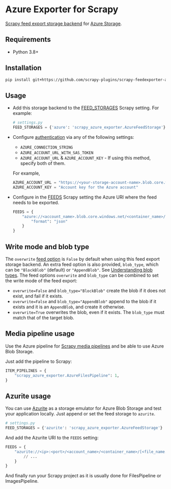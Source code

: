 # Azure Exporter for Scrapy
[Scrapy feed export storage backend](https://doc.scrapy.org/en/latest/topics/feed-exports.html#storage-backends) for [Azure Storage](https://docs.microsoft.com/en-us/azure/storage/).

## Requirements
-  Python 3.8+

## Installation
```bash
pip install git+https://github.com/scrapy-plugins/scrapy-feedexporter-azure-storage
```
## Usage
* Add this storage backend to the [FEED_STORAGES](https://docs.scrapy.org/en/latest/topics/feed-exports.html#std-setting-FEED_STORAGES) Scrapy setting. For example:
    ```python
    # settings.py
    FEED_STORAGES = {'azure': 'scrapy_azure_exporter.AzureFeedStorage'}
    ```
* Configure [authentication](https://docs.microsoft.com/en-us/python/api/overview/azure/storage-blob-readme?view=azure-python) via any of the following settings:
  - `AZURE_CONNECTION_STRING` 
  - `AZURE_ACCOUNT_URL_WITH_SAS_TOKEN`
  - `AZURE_ACCOUNT_URL` & `AZURE_ACCOUNT_KEY` - If using this method, specify both of them.
  
  For example,
  ```python 
  AZURE_ACCOUNT_URL = "https://<your-storage-account-name>.blob.core.windows.net/"
  AZURE_ACCOUNT_KEY = "Account key for the Azure account"
    ```
* Configure in the [FEEDS](https://docs.scrapy.org/en/latest/topics/feed-exports.html#feeds) Scrapy setting the Azure URI where the feed needs to be exported.

    ```python
    FEEDS = {
        "azure://<account_name>.blob.core.windows.net/<container_name>/<file_name.extension>": {
            "format": "json"
        }
    }
    ```
## Write mode and blob type
The `overwrite`
[feed option](https://docs.scrapy.org/en/latest/topics/feed-exports.html#feed-options)
is `False` by default when using this feed export storage backend.
An extra feed option is also provided, `blob_type`, which can be `"BlockBlob"` 
(default) or `"AppendBlob"`. See 
[Understanding blob types](https://docs.microsoft.com/en-us/rest/api/storageservices/understanding-block-blobs--append-blobs--and-page-blobs).
The feed options `overwrite` and `blob_type` can be combined to set the write
mode of the feed export:
- `overwrite=False` and `blob_type="BlockBlob"` create the blob if it does not 
  exist, and fail if it exists.
- `overwrite=False` and `blob_type="AppendBlob"` append to the blob if it 
  exists and it is an `AppendBlob`, and create it otherwise. 
- `overwrite=True` overwrites the blob, even if it exists. The `blob_type` must
  match that of the target blob.

## Media pipeline usage

Use the Azure pipeline for [Scrapy media pipelines](https://docs.scrapy.org/en/latest/topics/media-pipeline.html) and be able to use Azure Blob Storage.

Just add the pipeline to Scrapy:

```python
ITEM_PIPELINES = {
    "scrapy_azure_exporter.AzureFilesPipeline": 1,
}
```

## Azurite usage

You can use [Azurite](https://learn.microsoft.com/en-us/azure/storage/common/storage-use-azurite?tabs=visual-studio) as a storage emulator for Azure Blob Storage
and test your application locally. Just append or set the feed storage to `azurite`.

```python
# settings.py
FEED_STORAGES = {'azurite': 'scrapy_azure_exporter.AzureFeedStorage'}
```

And add the Azurite URI to the `FEEDS` setting:

```python
FEEDS = {
    "azurite://<ip>:<port>/<account_name>/<container_name>/[<file_name.extension>]": {
        // ...
    }
}
```

And finally run your Scrapy project as it is usually done for FilesPipeline or ImagesPipeline.
